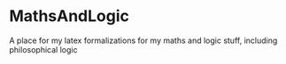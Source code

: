 # MathsAndLogic
A place for my latex formalizations for my maths and logic stuff, including philosophical logic
